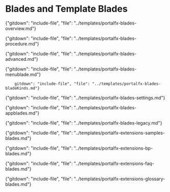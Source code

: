 
# Blades and Template Blades

{"gitdown": "include-file", "file": "../templates/portalfx-blades-overview.md"}
   
 {"gitdown": "include-file", "file": "../templates/portalfx-blades-procedure.md"}

 {"gitdown": "include-file", "file": "../templates/portalfx-blades-advanced.md"}
 
 {"gitdown": "include-file", "file": "../templates/portalfx-blades-menublade.md"}
 
        gitdown": "include-file", "file": "../templates/portalfx-blades-bladeKinds.md"}

{"gitdown": "include-file", "file": "../templates/portalfx-blades-settings.md"}

  {"gitdown": "include-file", "file": "../templates/portalfx-blades-appblades.md"}

  {"gitdown": "include-file", "file": "../templates/portalfx-blades-legacy.md"}

  {"gitdown": "include-file", "file": "../templates/portalfx-extensions-samples-blades.md"}

 {"gitdown": "include-file", "file": "../templates/portalfx-extensions-bp-blades.md"}

 {"gitdown": "include-file", "file": "../templates/portalfx-extensions-faq-blades.md"}

 {"gitdown": "include-file", "file": "../templates/portalfx-extensions-glossary-blades.md"}
